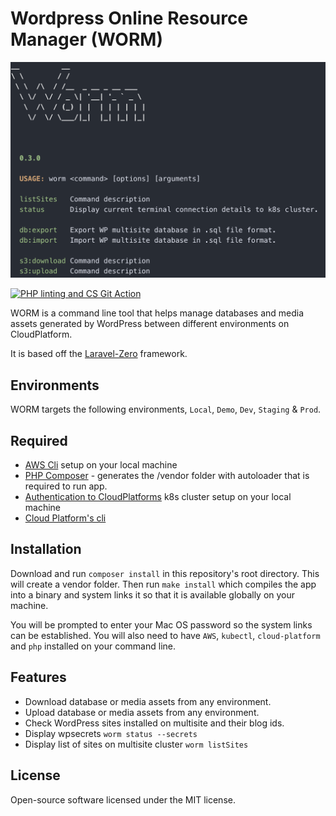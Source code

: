 # Wordpress Online Resource Manager (WORM)

![WORM cli interface](https://github.com/ministryofjustice/worm/blob/assets/screenshot.png)

[![PHP linting and CS Git Action](https://github.com/ministryofjustice/worm/actions/workflows/phplintp.yml/badge.svg)](https://github.com/ministryofjustice/worm/actions/workflows/phplintp.yml)

WORM is a command line tool that helps manage databases and media assets
generated by WordPress between different environments on CloudPlatform.

It is based off the [Laravel-Zero](https://laravel-zero.com/) framework.

## Environments

WORM targets the following environments, `Local`, `Demo`, `Dev`, `Staging` & `Prod`.

## Required

* [AWS
  Cli](https://docs.aws.amazon.com/cli/latest/userguide/getting-started-install.html) setup on your local machine
* [PHP Composer](https://getcomposer.org/) - generates the /vendor folder with
  autoloader that is required to run app.
* [Authentication to
  CloudPlatforms](https://user-guide.cloud-platform.service.justice.gov.uk/documentation/getting-started/kubectl-config.html) k8s cluster setup on your local machine
* [Cloud Platform's
  cli](https://user-guide.cloud-platform.service.justice.gov.uk/documentation/getting-started/cloud-platform-cli.html#cloud-platform-cli)

## Installation


Download and run `composer install` in this repository's root directory. This
will create a vendor folder. Then run `make install` which compiles the app
into a binary and system links it so that it is available globally on your
machine. 

You will be prompted to enter your Mac OS password so the system links can be established. You will
also need to have `AWS`, `kubectl`, `cloud-platform` and `php` installed on your command line.

## Features

* Download database or media assets from any environment.
* Upload database or media assets from any environment.
* Check WordPress sites installed on multisite and their blog ids.
* Display wpsecrets `worm status --secrets`
* Display list of sites on multisite cluster `worm listSites`

## License

Open-source software licensed under the MIT license.

